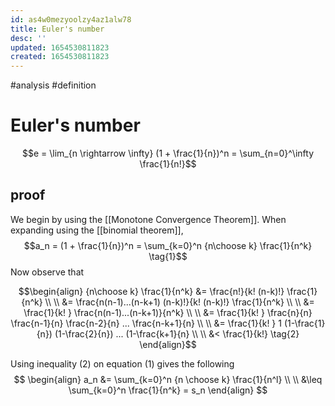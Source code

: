 ```yaml
---
id: as4w0mezyoolzy4az1alw78
title: Euler's number
desc: ''
updated: 1654530811823
created: 1654530811823
---
```

#analysis #definition 
# Euler's number
$$e = \lim_{n \rightarrow \infty} (1 + \frac{1}{n})^n = \sum_{n=0}^\infty \frac{1}{n!}$$
## proof
We begin by using the [[Monotone Convergence Theorem]].  When expanding using the [[binomial theorem]],
$$a_n = (1 + \frac{1}{n})^n = \sum_{k=0}^n {n\choose k} \frac{1}{n^k} \tag{1}$$
Now observe that 


$$\begin{align} 
	{n\choose k} \frac{1}{n^k} &= \frac{n!}{k! (n-k)!} \frac{1}{n^k} \\ \\
	&= \frac{n(n-1)...(n-k+1) (n-k)!}{k! (n-k)!} \frac{1}{n^k} \\ \\
	&= \frac{1}{k! } \frac{n(n-1)...(n-k+1)}{n^k} \\ \\
	&= \frac{1}{k! } \frac{n}{n} \frac{n-1}{n} \frac{n-2}{n} ... \frac{n-k+1}{n} \\ \\
	&= \frac{1}{k! } 1 (1-\frac{1}{n}) (1-\frac{2}{n}) ... (1-\frac{k+1}{n} \\ \\
	&< \frac{1}{k!} \tag{2}
\end{align}$$

Using inequality (2) on equation (1) gives the following
$$
\begin{align}
	a_n &= \sum_{k=0}^n {n \choose k} \frac{1}{n^l} \\ \\
	&\leq \sum_{k=0}^n \frac{1}{n^k} = s_n
\end{align}
$$
